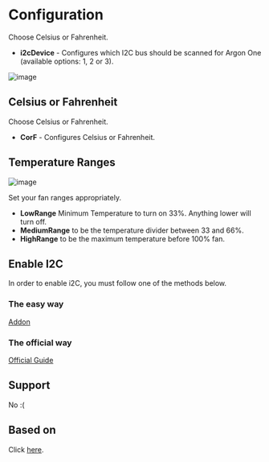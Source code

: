 # Configuration

Choose Celsius or Fahrenheit.

- **i2cDevice** - Configures which I2C bus should be scanned for Argon One (available options: 1, 2 or 3). 

![image](https://raw.githubusercontent.com/adamoutler/HassOSArgonOneAddon/main/gitResources/Configuration.png)

## Celsius or Fahrenheit

Choose Celsius or Fahrenheit.

- **CorF** - Configures Celsius or Fahrenheit.

## Temperature Ranges

![image](https://raw.githubusercontent.com/adamoutler/HassOSArgonOneAddon/main/gitResources/FanRangeExplaination.png)

Set your fan ranges appropriately.

- **LowRange** Minimum Temperature to turn on 33%. Anything lower will turn off.
- **MediumRange** to be the temperature divider between 33 and 66%.
- **HighRange** to be the maximum temperature before 100% fan.

## Enable I2C

In order to enable i2C, you must follow one of the methods below.

### The easy way

[Addon](https://community.home-assistant.io/t/add-on-hassos-i2c-configurator/264167)

### The official way

[Official Guide](https://www.home-assistant.io/hassio/enable_i2c/)

## Support

No :(

## Based on
Click [here](https://community.home-assistant.io/t/argon-one-active-cooling-addon/262598/8).
